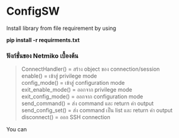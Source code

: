 # ConfigSW
Install library from file requirement by using 

**pip install -r requirments.txt**

### ฟังก์ชั่นของ Netmiko เบื้องต้น  
>ConnectHandler() = สร้าง object ของ connection/session  
enable() = เข้าสู่ privilege mode  
config_mode() = เข้าสู่ configuration mode  
exit_enable_mode() = ออกจาก privilege mode  
exit_config_mode() = ออกจาก configuration mode  
send_command() = ส่ง command และ return ค่า output  
send_config_set() = ส่ง command เป็น list และ return ค่า output  
>disconnect() = ออก SSH connection

You can 
